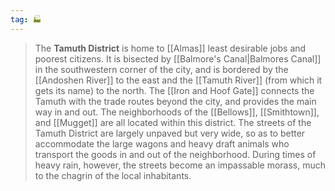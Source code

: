 ```yaml
---
tag: 🏭
---
```

> The **Tamuth District** is home to [[Almas]] least desirable jobs and poorest citizens. It is bisected by [[Balmore's Canal|Balmores Canal]] in the southwestern corner of the city, and is bordered by the [[Andoshen River]] to the east and the [[Tamuth River]] (from which it gets its name) to the north. The [[Iron and Hoof Gate]] connects the Tamuth with the trade routes beyond the city, and provides the main way in and out. The neighborhoods of the [[Bellows]], [[Smithtown]], and [[Mugget]] are all located within this district. The streets of the Tamuth District are largely unpaved but very wide, so as to better accommodate the large wagons and heavy draft animals who transport the goods in and out of the neighborhood. During times of heavy rain, however, the streets become an impassable morass, much to the chagrin of the local inhabitants.








